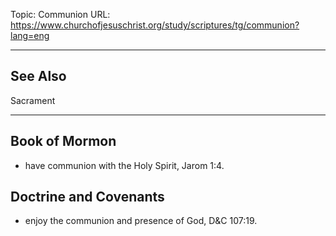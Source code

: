 Topic: Communion
URL: https://www.churchofjesuschrist.org/study/scriptures/tg/communion?lang=eng

---

## See Also

Sacrament

---

## Book of Mormon

- have communion with the Holy Spirit, Jarom 1:4.

## Doctrine and Covenants

- enjoy the communion and presence of God, D&C 107:19.

